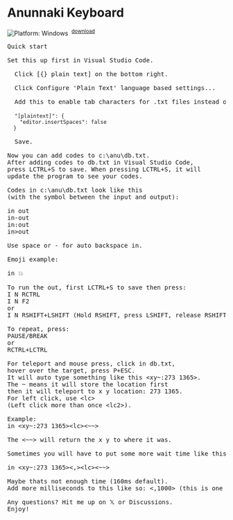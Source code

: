 # Anunnaki Keyboard
![Platform: Windows](https://img.shields.io/badge/platform-Windows-blue?logo=windows)
&nbsp;<sup>[download](https://github.com/dnaspider/anunnaki/releases/edit/v1.0.0.1)</sup>

<pre>Quick start

Set this up first in Visual Studio Code.
  
  Click [{} plain text] on the bottom right.
  
  Click Configure 'Plain Text' language based settings...
  
  Add this to enable tab characters for .txt files instead of the default spaces.
  
  <code>"[plaintext]": {
    "editor.insertSpaces": false
  }</code>
  
  Save.

Now you can add codes to c:\anu\db.txt.
After adding codes to db.txt in Visual Studio Code,
press LCTRL+S to save. When pressing LCTRL+S, it will
update the program to see your codes.

Codes in c:\anu\db.txt look like this
(with the symbol between the input and output):

in out
in-out
in:out
in>out

Use space or - for auto backspace in.

Emoji example:

in 💥

To run the out, first LCTRL+S to save then press:
I N RCTRL
I N F2
or
I N RSHIFT+LSHIFT (Hold RSHIFT, press LSHIFT, release RSHIFT)

To repeat, press:
PAUSE/BREAK
or 
RCTRL+LCTRL

For teleport and mouse press, click in db.txt,
hover over the target, press P+ESC.
It will auto type something like this &lt;xy~:273 1365>.
The ~ means it will store the location first
then it will teleport to x y location: 273 1365.
For left click, use &lt;lc>
(Left click more than once &lt;lc2>).

Example:
in &lt;xy~:273 1365>&lt;lc>&lt;~~>

The &lt;~~> will return the x y to where it was.

Sometimes you will have to put some more wait time like this:
  
in &lt;xy~:273 1365>&lt;,>&lt;lc>&lt;~~>
  
Maybe thats not enough time (160ms default).
Add more milliseconds to this like so: &lt;,1000> (this is one second).

Any questions? Hit me up on 𝕏 or Discussions.
Enjoy!
</pre>
